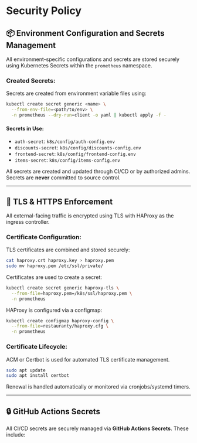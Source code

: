 # Security Policy

## 📦 Environment Configuration and Secrets Management

All environment-specific configurations and secrets are stored securely using Kubernetes Secrets within the `prometheus` namespace.

### Created Secrets:
Secrets are created from environment variable files using:
```bash
kubectl create secret generic <name> \
  --from-env-file=<path/to/env> \
  -n prometheus --dry-run=client -o yaml | kubectl apply -f -
```

#### Secrets in Use:
- `auth-secret`: `k8s/config/auth-config.env`
- `discounts-secret`: `k8s/config/discounts-config.env`
- `frontend-secret`: `k8s/config/frontend-config.env`
- `items-secret`: `k8s/config/items-config.env`

All secrets are created and updated through CI/CD or by authorized admins. Secrets are **never** committed to source control.

---

## 🔐 TLS & HTTPS Enforcement

All external-facing traffic is encrypted using TLS with HAProxy as the ingress controller.

### Certificate Configuration:

TLS certificates are combined and stored securely:
```bash
cat haproxy.crt haproxy.key > haproxy.pem
sudo mv haproxy.pem /etc/ssl/private/
```

Certificates are used to create a secret:
```bash
kubectl create secret generic haproxy-tls \
  --from-file=haproxy.pem=/k8s/ssl/haproxy.pem \
  -n prometheus
```

HAProxy is configured via a configmap:
```bash
kubectl create configmap haproxy-config \
  --from-file=restauranty/haproxy.cfg \
  -n prometheus
```

### Certificate Lifecycle:
ACM or Certbot is used for automated TLS certificate management.

```bash
sudo apt update
sudo apt install certbot
```

Renewal is handled automatically or monitored via cronjobs/systemd timers.

---

## 🔒 GitHub Actions Secrets

All CI/CD secrets are securely managed via **GitHub Actions Secrets**. These include:
